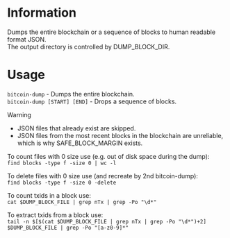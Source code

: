 # Information
Dumps the entire blockchain or a sequence of blocks to human readable format JSON.<br />
The output directory is controlled by DUMP_BLOCK_DIR.

# Usage
`bitcoin-dump`                 - Dumps the entire blockchain.<br />
`bitcoin-dump [START] [END]`   - Drops a sequence of blocks.

> [!WARNING]
> - JSON files that already exist are skipped.
> - JSON files from the most recent blocks in the blockchain are unreliable, which is why SAFE_BLOCK_MARGIN exists.

To count files with 0 size use (e.g. out of disk space during the dump):<br>
`find blocks -type f -size 0 | wc -l`

To delete files with 0 size use (and recreate by 2nd bitcoin-dump):<br>
`find blocks -type f -size 0 -delete`

To count txids in a block use:<br>
`cat $DUMP_BLOCK_FILE | grep nTx | grep -Po "\d*"`

To extract txids from a block use:<br>
`tail -n $[$(cat $DUMP_BLOCK_FILE | grep nTx | grep -Po "\d*")+2] $DUMP_BLOCK_FILE | grep -Po "[a-z0-9]*"`
